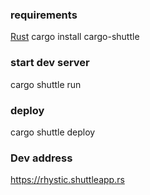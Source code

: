 
### requirements
[Rust](https://www.rust-lang.org/tools/install)
cargo install cargo-shuttle

### start dev server
cargo shuttle run

### deploy
cargo shuttle deploy

### Dev address
https://rhystic.shuttleapp.rs